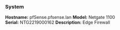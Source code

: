 ### System
**Hostname:**  pfSense.pfsense.lan
**Model:** Netgate 1100  
**Serial:** NTG2219000162
**Description:** Edge Firewall



